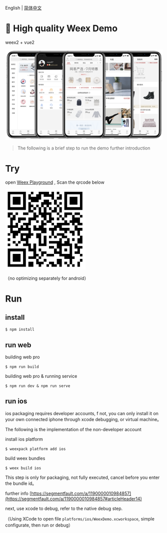 English | [简体中文](README.zh-CN.md)

# :art: High quality Weex Demo
weex2 + vue2

![](https://github.com/zwwill/yanxuan-weex-demo/raw/master/banner.png)

> The following is a brief step to run the demo
> further introduction


# Try

open [Weex Playground](http://weex.apache.org/cn/playground.html) , Scan the qrcode below

![](https://github.com/zwwill/yanxuan-weex-demo/raw/master/erHome.png)

（no optimizing separately for android）

# Run

## install

```
$ npm install
```

## run web

building web pro

```
$ npm run build 
```

building web pro & running service

```
$ npm run dev & npm run serve 
```

## run ios

ios packaging requires developer accounts, f not, you can only install it on your own connected iphone through xcode debugging, or virtual machine。

The following is the implementation of the non-developer account

install ios platform

``` 
$ weexpack platform add ios
```

build weex bundles

```
$ weex build ios
```

This step is only for packaging, not fully executed, cancel before you enter the bundle id。

further info [https://segmentfault.com/a/1190000010984857](https://segmentfault.com/a/1190000010984857#articleHeader14)

next, use xcode to debug, refer to the native debug step.

（Using XCode to open file `platforms/ios/WeexDemo.xcworkspace`, simple configurate, then run or debug）

